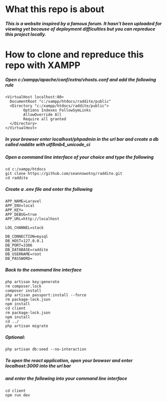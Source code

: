 # What this repo is about
##### This is a website inspired by a famous forum. It hasn't been uploaded for viewing yet because of deployment difficulties but you can repreduce this project locally.

# How to clone and repreduce this repo with XAMPP

#####  Open c:/xampp/apache/conf/extra/vhosts.conf and add the following rule

```
<VirtualHost localhost:80>
  DocumentRoot "c:/xampp/htdocs/raddite/public"
  <Directory "c:/xampp/htdocs/raddite/public">
        Options Indexes FollowSymLinks
        AllowOverride All
        Require all granted
  </Directory>
</VirtualHost>
```

#####  In your browser enter localhost/phpadmin in the url bar and create a db called raddite with utf8mb4_unicode_ci
#####  Open a command line interface of your choice and type the following

```
cd c:/xampp/htdocs
git clone https://github.com/seannowotny/raddite.git
cd raddite
```

#####  Create a .env file and enter the following

```
APP_NAME=Laravel
APP_ENV=local
APP_KEY=
APP_DEBUG=true
APP_URL=http://localhost

LOG_CHANNEL=stack

DB_CONNECTION=mysql
DB_HOST=127.0.0.1
DB_PORT=3306
DB_DATABASE=raddite
DB_USERNAME=root
DB_PASSWORD=
```

#####  Back to the command line interface

```
php artisan key:generate
rm composer.lock
composer install
php artisan passport:install --force
rm package-lock.json
npm install
cd client
rm package-lock.json
npm install
cd ../
php artisan migrate
```

##### Optional:

```
php artisan db:seed --no-interaction
```

#####  To open the react application, open your browser and enter localhost:3000 into the url bar 
##### and enter the following into your command line interface

```
cd client
npm run dev
```